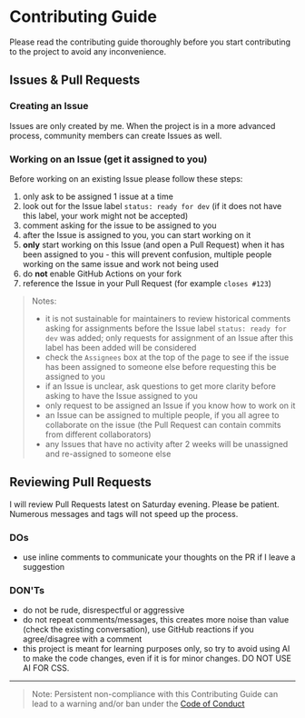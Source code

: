 # Contributing Guide

Please read the contributing guide thoroughly before you start contributing to the project to avoid any inconvenience.

## Issues & Pull Requests

### Creating an Issue

Issues are only created by me. When the project is in a more advanced process, community members can create Issues as well.

### Working on an Issue (get it assigned to you)

Before working on an existing Issue please follow these steps:

1. only ask to be assigned 1 issue at a time
1. look out for the Issue label `status: ready for dev` (if it does not have this label, your work might not be accepted)
1. comment asking for the issue to be assigned to you
1. after the Issue is assigned to you, you can start working on it
1. **only** start working on this Issue (and open a Pull Request) when it has been assigned to you - this will prevent confusion, multiple people working on the same issue and work not being used
1. do **not** enable GitHub Actions on your fork
1. reference the Issue in your Pull Request (for example `closes #123`)

> Notes:
>
> - it is not sustainable for maintainers to review historical comments asking for assignments before the Issue label `status: ready for dev` was added; only requests for assignment of an Issue after this label has been added will be considered
> - check the `Assignees` box at the top of the page to see if the issue has been assigned to someone else before requesting this be assigned to you
> - if an Issue is unclear, ask questions to get more clarity before asking to have the Issue assigned to you
> - only request to be assigned an Issue if you know how to work on it
> - an Issue can be assigned to multiple people, if you all agree to collaborate on the issue (the Pull Request can contain commits from different collaborators)
> - any Issues that have no activity after 2 weeks will be unassigned and re-assigned to someone else

## Reviewing Pull Requests

I will review Pull Requests latest on Saturday evening. Please be patient. Numerous messages and tags will not speed up the process.

### DOs

- use inline comments to communicate your thoughts on the PR if I leave a suggestion

### DON'Ts

- do not be rude, disrespectful or aggressive
- do not repeat comments/messages, this creates more noise than value (check the existing conversation), use GitHub reactions if you agree/disagree with a comment
- this project is meant for learning purposes only, so try to avoid using AI to make the code changes, even if it is for minor changes. DO NOT USE AI FOR CSS. 

---

> Note: Persistent non-compliance with this Contributing Guide can lead to a warning and/or ban under the [Code of Conduct](https://github.com/YurisCodingClub/accessibility-mentor/blob/main/CODE_OF_CONDUCT.md)
